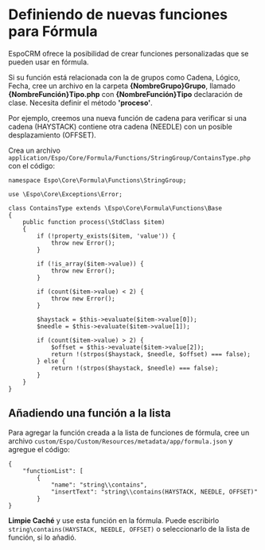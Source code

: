 # Definiendo de nuevas funciones para Fórmula

EspoCRM ofrece la posibilidad de crear funciones personalizadas que se pueden usar en fórmula.

Si su función está relacionada con la de grupos como Cadena, Lógico, Fecha, cree un archivo en la carpeta __{NombreGrupo}Grupo__, llamado __{NombreFunción}Tipo.php__ con __{NombreFunción}Tipo__ declaración de clase. Necesita definir el método __'proceso'__.

Por ejemplo, creemos una nueva función de cadena para verificar si una cadena (HAYSTACK) contiene otra cadena (NEEDLE) con un posible desplazamiento (OFFSET).

Crea un archivo
`application/Espo/Core/Formula/Functions/StringGroup/ContainsType.php` con el código:

```
namespace Espo\Core\Formula\Functions\StringGroup;

use \Espo\Core\Exceptions\Error;

class ContainsType extends \Espo\Core\Formula\Functions\Base
{
    public function process(\StdClass $item)
    {
        if (!property_exists($item, 'value')) {
            throw new Error();
        }

        if (!is_array($item->value)) {
            throw new Error();
        }

        if (count($item->value) < 2) {
            throw new Error();
        }

        $haystack = $this->evaluate($item->value[0]);
        $needle = $this->evaluate($item->value[1]);

        if (count($item->value) > 2) {
            $offset = $this->evaluate($item->value[2]);
            return !(strpos($haystack, $needle, $offset) === false);
        } else {
            return !(strpos($haystack, $needle) === false);
        }
    }
}
```
## Añadiendo una función a la lista

Para agregar la función creada a la lista de funciones de fórmula, cree un archivo `custom/Espo/Custom/Resources/metadata/app/formula.json` y agregue el código:
```
{
    "functionList": [
        {
            "name": "string\\contains",
            "insertText": "string\\contains(HAYSTACK, NEEDLE, OFFSET)"
        }
}
```

__Limpie Caché__ y use esta función en la fórmula. Puede escribirlo `string\contains(HAYSTACK, NEEDLE, OFFSET)` o seleccionarlo de la lista de función, si lo añadió.
